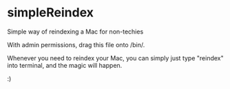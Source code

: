 # simpleReindex
Simple way of reindexing a Mac for non-techies


With admin permissions, drag this file onto /bin/.

Whenever you need to reindex your Mac, you can simply just type "reindex" into terminal, and the magic will happen.


:)
